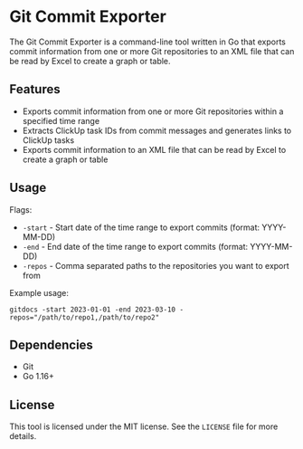 # Git Commit Exporter

The Git Commit Exporter is a command-line tool written in Go that exports commit information from one or more Git repositories to an XML file that can be read by Excel to create a graph or table. 

## Features

- Exports commit information from one or more Git repositories within a specified time range
- Extracts ClickUp task IDs from commit messages and generates links to ClickUp tasks
- Exports commit information to an XML file that can be read by Excel to create a graph or table

## Usage

Flags:
- `-start` - Start date of the time range to export commits (format: YYYY-MM-DD)
- `-end` - End date of the time range to export commits (format: YYYY-MM-DD)
- `-repos` - Comma separated paths to the repositories you want to export from

Example usage:

`gitdocs -start 2023-01-01 -end 2023-03-10 -repos="/path/to/repo1,/path/to/repo2"`

## Dependencies

- Git
- Go 1.16+

## License

This tool is licensed under the MIT license. See the `LICENSE` file for more details.